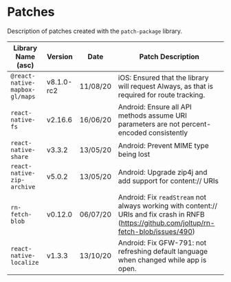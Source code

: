 # Patches

Description of patches created with the `patch-package` library.

| Library Name (asc)             | Version | Date     | Patch Description                                                                          |
| ------------------------------ | ------- | -------- | ------------------------------------------------------------------------------------------ |
| `@react-native-mapbox-gl/maps` | v8.1.0-rc2  | 11/08/20 | iOS: Ensured that the library will request Always, as that is required for route tracking. |
| `react-native-fs`              | v2.16.6  | 16/06/20 | Android: Ensure all API methods assume URI parameters are not percent-encoded consistently |                           
| `react-native-share`           | v3.3.2  | 13/05/20 | Android: Prevent MIME type being lost                                                      |
| `react-native-zip-archive`     | v5.0.2  | 13/05/20 | Android: Upgrade zip4j and add support for content:// URIs                                 |
| `rn-fetch-blob`                | v0.12.0 | 06/07/20 | Android: Fix `readStream` not always working with content:// URIs and fix crash in RNFB (https://github.com/joltup/rn-fetch-blob/issues/490)            |
| `react-native-localize`        | v1.3.3  | 13/10/20 | Android: Fix GFW-791: not refreshing default language when changed while app is open.      |
